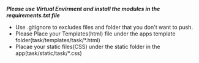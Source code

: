 **_Please use Virtual Envirment and install the modules in the requirements.txt file_**
 
 - Use .gitignore to excludes files and folder that you don't want to push.
 - Please Place your Templates(html) file under the apps template folder(task/templates/task/*.html)
 - Placae your static files(CSS) under the static folder in the app(task/static/task/*.css)

